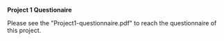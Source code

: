 **Project 1 Questionaire** 

Please see the "Project1-questionnaire.pdf" to reach the questionnaire of this project. 
